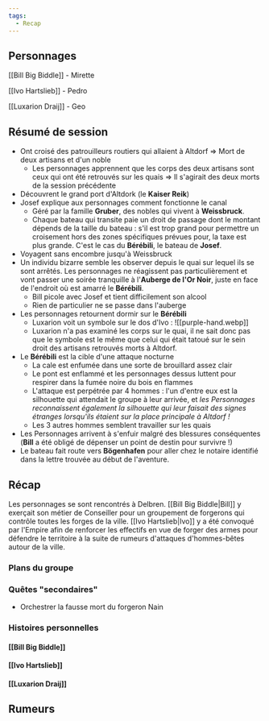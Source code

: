 ```yaml
---
tags:
  - Recap
---
```




## Personnages

[[Bill Big Biddle]] - Mirette

[[Ivo Hartslieb]] - Pedro

[[Luxarion Draij]] - Geo

## Résumé de session

* Ont croisé des patrouilleurs routiers qui allaient à Altdorf => Mort de deux artisans et d'un noble
	* Les personnages apprennent que les corps des deux artisans sont ceux qui ont été retrouvés sur les quais => Il s'agirait des deux morts de la session précédente
* Découvrent le grand port d'Altdork (le **Kaiser Reik**)
* Josef explique aux personnages comment fonctionne le canal 
	* Géré par la famille **Gruber**, des nobles qui vivent à **Weissbruck**.
	* Chaque bateau qui transite paie un droit de passage dont le montant dépends de la taille du bateau : s'il est trop grand pour permettre un croisement hors des zones spécifiques prévues pour, la taxe est plus grande. C'est le cas du **Bérébili**, le bateau de **Josef**.
* Voyagent sans encombre jusqu'à Weissbruck
* Un individu bizarre semble les observer depuis le quai sur lequel ils se sont arrêtés. Les personnages ne réagissent pas particulièrement et vont passer une soirée tranquille à l'**Auberge de l'Or Noir**, juste en face de l'endroit où est amarré le **Bérébili**.
	* Bill picole avec Josef et tient difficilement son alcool
	* Rien de particulier ne se passe dans l'auberge
* Les personnages retournent dormir sur le **Bérébili**
	* Luxarion voit un symbole sur le dos d'Ivo :
	 ![[purple-hand.webp]]
	* Luxarion n'a pas examiné les corps sur le quai, il ne sait donc pas que le symbole est le même que celui qui était tatoué sur le sein droit des artisans retrouvés morts à Altdorf.
* Le **Bérébili** est la cible d'une attaque nocturne
	* La cale est enfumée dans une sorte de brouillard assez clair
	* Le pont est enflammé et les personnages dessus luttent pour respirer dans la fumée noire du bois en flammes
	* L'attaque est perpétrée par 4 hommes : l'un d'entre eux est la silhouette qui attendait le groupe à leur arrivée, et *les Personnages reconnaissent également la silhouette qui leur faisait des signes étranges lorsqu'ils étaient sur la place principale à Altdorf !*
	* Les 3 autres hommes semblent travailler sur les quais
* Les Personnages arrivent à s'enfuir malgré des blessures conséquentes (**Bill** a été obligé de dépenser un point de destin pour survivre !)
* Le bateau fait route vers **Bögenhafen** pour aller chez le notaire identifié dans la lettre trouvée au début de l'aventure.


## Récap

Les personnages se sont rencontrés à Delbren. [[Bill Big Biddle|Bill]] y exerçait son métier de Conseiller pour un groupement de forgerons qui contrôle toutes les forges de la ville. [[Ivo Hartslieb|Ivo]] y a été convoqué par l'Empire afin de renforcer les effectifs en vue de forger des armes pour défendre le territoire à la suite de rumeurs d'attaques d'hommes-bêtes autour de la ville.

### Plans du groupe


### Quêtes "secondaires"

- Orchestrer la fausse mort du forgeron Nain

### Histoires personnelles

#### [[Bill Big Biddle]]


#### [[Ivo Hartslieb]]


#### [[Luxarion Draij]]


## Rumeurs